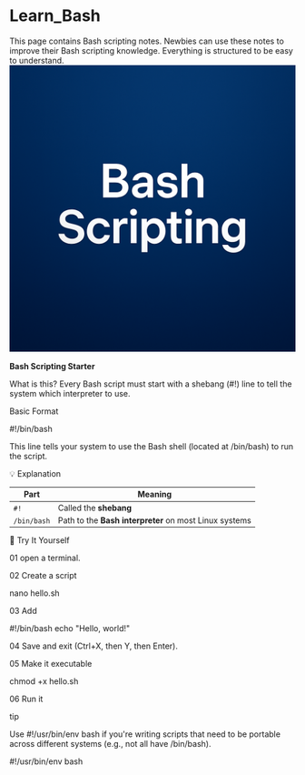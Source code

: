 # Learn_Bash
This page contains Bash scripting notes. Newbies can use these notes to improve their Bash scripting knowledge. Everything is structured to be easy to understand.
![image alt](https://github.com/DEENSec/Learn_Bash/blob/main/Bash_script.png?raw=true)



__Bash Scripting Starter__

What is this?
Every Bash script must start with a shebang (#!) line to tell the system which interpreter to use.

Basic Format

#!/bin/bash


This line tells your system to use the Bash shell (located at /bin/bash) to run the script.

💡 Explanation


| Part        | Meaning                                                |
| ----------- | ------------------------------------------------------ |
| `#!`        | Called the **shebang**                                 |
| `/bin/bash` | Path to the **Bash interpreter** on most Linux systems |



🧪 Try It Yourself


01 open a terminal.

02 Create a script

   nano hello.sh

03 Add

#!/bin/bash
echo "Hello, world!"

04 Save and exit (Ctrl+X, then Y, then Enter).

05 Make it executable

chmod +x hello.sh

06 Run it

tip

Use #!/usr/bin/env bash if you're writing scripts that need to be portable across different systems (e.g., not all have /bin/bash).

#!/usr/bin/env bash


